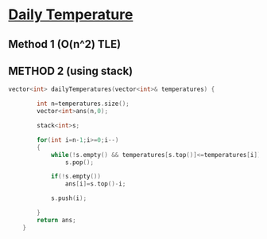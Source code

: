 <h1><a href="https://leetcode.com/problems/daily-temperatures/" target="_blank">Daily Temperature</a></h1>

## Method 1 (O(n^2) TLE)

## METHOD 2 (using stack)

```cpp
vector<int> dailyTemperatures(vector<int>& temperatures) {

        int n=temperatures.size();
        vector<int>ans(n,0);

        stack<int>s;

        for(int i=n-1;i>=0;i--)
        {
            while(!s.empty() && temperatures[s.top()]<=temperatures[i])
                s.pop();

            if(!s.empty())
                ans[i]=s.top()-i;

            s.push(i);            

        }
        return ans;
    }

```